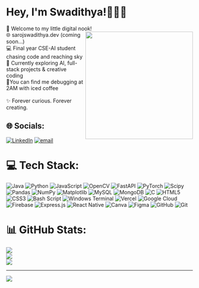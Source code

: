 # Hey, I'm Swadithya!🙋🏻‍♀️
🎀 Welcome to my little digital nook!
<img src="https://media1.giphy.com/media/v1.Y2lkPTc5MGI3NjExbmc4aTl6dGU5ajlzMW91MzE0ZWg2bzVxdXpvOTl4NXdxamd6OWl1aiZlcD12MV9pbnRlcm5hbF9naWZfYnlfaWQmY3Q9Zw/WRRL1EKo9rNe12S4zh/giphy.gif" width="290" align="right" />
<br>🌐 sarojswadithya.dev (coming soon...)  <br>💻 Final year CSE-AI student chasing code and reaching sky<br>🧠 Currently exploring AI, full-stack projects & creative coding  <br>🧋You can find me debugging at 2AM with iced coffee<br><br>✨ Forever curious. Forever creating.


## 🌐 Socials:
[![LinkedIn](https://img.shields.io/badge/LinkedIn-%230077B5.svg?logo=linkedin&logoColor=white)](https://linkedin.com/in/www.linkedin.com/in/sarojswadithyam) [![email](https://img.shields.io/badge/Email-D14836?logo=gmail&logoColor=white)](mailto:sarojswadithyaoffc@gmail.com) 

# 💻 Tech Stack:
![Java](https://img.shields.io/badge/java-%23ED8B00.svg?style=plastic&logo=openjdk&logoColor=white) ![Python](https://img.shields.io/badge/python-3670A0?style=plastic&logo=python&logoColor=ffdd54) ![JavaScript](https://img.shields.io/badge/javascript-%23323330.svg?style=plastic&logo=javascript&logoColor=%23F7DF1E) ![OpenCV](https://img.shields.io/badge/opencv-%23white.svg?style=plastic&logo=opencv&logoColor=white) ![FastAPI](https://img.shields.io/badge/FastAPI-005571?style=plastic&logo=fastapi) ![PyTorch](https://img.shields.io/badge/PyTorch-%23EE4C2C.svg?style=plastic&logo=PyTorch&logoColor=white) ![Scipy](https://img.shields.io/badge/SciPy-%230C55A5.svg?style=plastic&logo=scipy&logoColor=%white) ![Pandas](https://img.shields.io/badge/pandas-%23150458.svg?style=plastic&logo=pandas&logoColor=white) ![NumPy](https://img.shields.io/badge/numpy-%23013243.svg?style=plastic&logo=numpy&logoColor=white) ![Matplotlib](https://img.shields.io/badge/Matplotlib-%23ffffff.svg?style=plastic&logo=Matplotlib&logoColor=black) ![MySQL](https://img.shields.io/badge/mysql-4479A1.svg?style=plastic&logo=mysql&logoColor=white) ![MongoDB](https://img.shields.io/badge/MongoDB-%234ea94b.svg?style=plastic&logo=mongodb&logoColor=white) ![C](https://img.shields.io/badge/c-%2300599C.svg?style=plastic&logo=c&logoColor=white) ![HTML5](https://img.shields.io/badge/html5-%23E34F26.svg?style=plastic&logo=html5&logoColor=white) ![CSS3](https://img.shields.io/badge/css3-%231572B6.svg?style=plastic&logo=css3&logoColor=white) ![Bash Script](https://img.shields.io/badge/bash_script-%23121011.svg?style=plastic&logo=gnu-bash&logoColor=white) ![Windows Terminal](https://img.shields.io/badge/Windows%20Terminal-%234D4D4D.svg?style=plastic&logo=windows-terminal&logoColor=white) ![Vercel](https://img.shields.io/badge/vercel-%23000000.svg?style=plastic&logo=vercel&logoColor=white) ![Google Cloud](https://img.shields.io/badge/GoogleCloud-%234285F4.svg?style=plastic&logo=google-cloud&logoColor=white) ![Firebase](https://img.shields.io/badge/firebase-%23039BE5.svg?style=plastic&logo=firebase) ![Express.js](https://img.shields.io/badge/express.js-%23404d59.svg?style=plastic&logo=express&logoColor=%2361DAFB) ![React Native](https://img.shields.io/badge/react_native-%2320232a.svg?style=plastic&logo=react&logoColor=%2361DAFB) ![Canva](https://img.shields.io/badge/Canva-%2300C4CC.svg?style=plastic&logo=Canva&logoColor=white) ![Figma](https://img.shields.io/badge/figma-%23F24E1E.svg?style=plastic&logo=figma&logoColor=white) ![GitHub](https://img.shields.io/badge/github-%23121011.svg?style=plastic&logo=github&logoColor=white) ![Git](https://img.shields.io/badge/git-%23F05033.svg?style=plastic&logo=git&logoColor=white)
# 📊 GitHub Stats:
![](https://github-readme-stats.vercel.app/api?username=saroj-swadithya&theme=beufy&hide_border=false&include_all_commits=true&count_private=true)<br/>
![](https://nirzak-streak-stats.vercel.app/?user=saroj-swadithya&theme=beaufy&hide_border=false)<br/>
![](https://github-readme-stats.vercel.app/api/top-langs/?username=saroj-swadithya&theme=beaufy&hide_border=false&include_all_commits=true&count_private=true&layout=compact)

---
[![](https://visitcount.itsvg.in/api?id=saroj-swadithya&icon=0&color=0)](https://visitcount.itsvg.in)

<!-- Proudly created with GPRM ( https://gprm.itsvg.in ) -->
